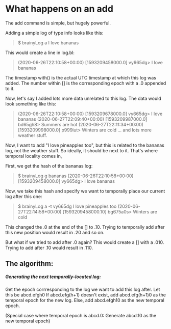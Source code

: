 # What happens on an add

The add command is simple, but hugely powerful.

Adding a simple log of type info looks like this:

>$ brainyLog a I love bananas

This would create a line in log.bl:
>(2020-06-26T22:10:58+00:00) [1593209458000.0] vy665dg> I love bananas

The timestamp with() is the actual UTC timestamp at which this log was added.
The number within [] is the corresponding epoch with a .0 appended to it.

Now, let's say I added lots more data unrelated to this log. The data would look something like this:

>(2020-06-26T22:10:58+00:00) [1593209678000.0] vy665dg> I love bananas
>(2020-06-27T22:09:40+00:00) [1593209987000.0] bd65gh8> Summers are hot
>(2020-06-27T22:11:34+00:00) [1593209998000.0] p999iut> Winters are cold
>... and lots more weather stuff.

Now, I want to add "I love pineapples too", but this is related to the bananas log, not the weather stuff. So ideally, it should be next to it. That's where temporal locality comes in,

First, we get the hash of the bananas log:
>$ brainyLog g bananas
>(2020-06-26T22:10:58+00:00) [1593209458000.0] vy665dg> I love bananas

Now, we take this hash and specify we want to temporally place our current log after this one:
> $ brainyLog a -t vy665dg I love pineapples too
> (2020-06-27T22:14:58+00:00) [1593209458000.10] bg675a0s> Winters are cold

This changed the .0 at the end of the [] to .10. Trying to temporally add after this new position would result in .20 and so on.

But what if we tried to add after .0 again? This would create a [] with a .010.
Trying to add after .10 would result in .110.


## The algorithm:
##### Generating the next temporally-located log:
Get the epoch corrresponding to the log we want to add this log after.
Let this be abcd.efgh0
If abcd.efg(h+1) doesn't exist, add abcd.efg(h+1)0 as the temporal epoch for the new log.
Else, add abcd.efgh10 as the new temporal epoch.

(Special case where temporal epoch is abcd.0: Generate abcd.10 as the new temporal epoch)
